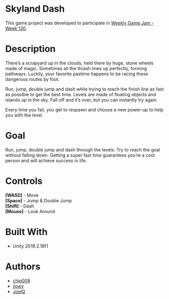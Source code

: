 # Skyland Dash
This game project was developed to participate in [Weekly Game Jam - Week 130](https://joelquey.itch.io/skyland-dash).

# Description
There’s a scrapyard up in the clouds, held there by huge, stone wheels made of magic. Sometimes all the thrash lines up perfectly, forming pathways. Luckily, your favorite pastime happens to be racing these dangerous routes by foot.

Run, jump, double jump and dash while trying to reach the finish line as fast as possible to get the best time. Levels are made of floating objects and islands up in the sky. Fall off and it’s over, but you can instantly try again.

Every time you fail, you get to respawn and choose a new power-up to help you with the level.

# Goal
Run, jump, double jump and dash through the levels.
Try to reach the goal without falling down.
Getting a super fast time guarantees you’re a cool person and will achieve success in life.

# Controls
**[WASD]** - Move<br>
**[Space]** - Jump & Double Jump<br>
**[Shift]** - Dash<br>
**[Mouse]** - Look Around

# Built With
* Unity 2019.2.18f1

# Authors
* [chip008](https://itch.io/profile/chip008)
* [jjowy](https://itch.io/profile/jjowy)
* [JoelQ](https://joelquey.itch.io/)
